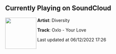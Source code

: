 ## Currently Playing on SoundCloud

[<img align="left" width="100" src="https://i1.sndcdn.com/artworks-ZKoIzzs2qppKVeJp-nOzySA-t500x500.jpg">](https://soundcloud.com/divr/div134)

**Artist**: Diversity 

**Track**: Oxlo - Your Love

Last updated at 06/12/2022 17:26
